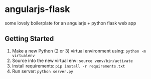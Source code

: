 # angularjs-flask
some lovely boilerplate for an angularjs + python flask web app

## Getting Started

1. Make a new Python (2 or 3) virtual environment using: `python -m virtualenv`
2. Source into the new virtual env: `source venv/bin/activate`
3. Install requirements: `pip install -r requirements.txt`
4. Run server: `python server.py`

